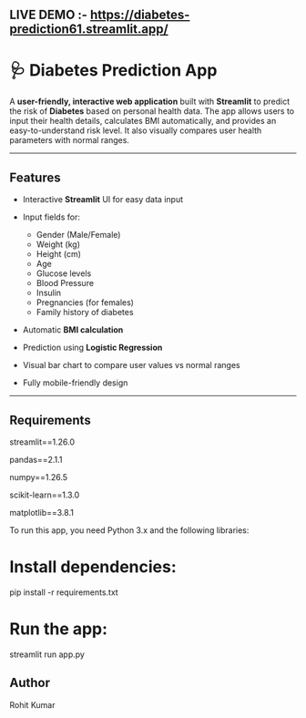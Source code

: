 ## LIVE DEMO :- https://diabetes-prediction61.streamlit.app/


# 🩺 Diabetes Prediction App

A **user-friendly, interactive web application** built with **Streamlit** to predict the risk of **Diabetes** based on personal health data. The app allows users to input their health details, calculates BMI automatically, and provides an easy-to-understand risk level. It also visually compares user health parameters with normal ranges.

---

## **Features**

- Interactive **Streamlit** UI for easy data input
- Input fields for:
  - Gender (Male/Female)
  - Weight (kg)
  - Height (cm)
  - Age
  - Glucose levels
  - Blood Pressure
  - Insulin
  - Pregnancies (for females)
  - Family history of diabetes
- Automatic **BMI calculation**
- Prediction using **Logistic Regression**
  
- Visual bar chart to compare user values vs normal ranges  
- Fully mobile-friendly design

---

## **Requirements**

streamlit==1.26.0

pandas==2.1.1

numpy==1.26.5

scikit-learn==1.3.0

matplotlib==3.8.1

To run this app, you need Python 3.x and the following libraries:

# Install dependencies:

pip install -r requirements.txt

# Run the app:

streamlit run app.py

##  Author

Rohit Kumar



